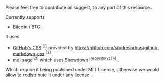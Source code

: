 <!-- [ver_1_0] -->

Please feel free to contribute or suggest, to any part of this resource .

Currently supports
* Bitcoin / BTC .

It uses
* [GitHub's CSS](https://github.com/primer/css) <sup>[1]</sup> provided by https://github.com/sindresorhus/github-markdown-css <sup>[2]</sup> .
* [md-page](https://github.com/oscarmorrison/md-page/tree/master) <sup>[3]</sup> which uses [Showdown](https://showdownjs.com/) <sup>[[repository]](https://github.com/showdownjs/showdown)</sup> <sup>[4]</sup> .

Which require it being published under MIT License, otherwise we would allow to redistribute it under any license .
